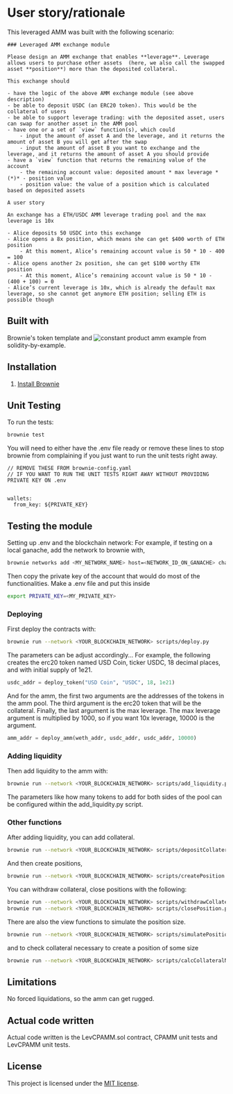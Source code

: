 # User story/rationale
This leveraged AMM was built with the following scenario:
```
### Leveraged AMM exchange module

Please design an AMM exchange that enables **leverage**. Leverage allows users to purchase other assets  (here, we also call the swapped asset **position**) more than the deposited collateral.

This exchange should

- have the logic of the above AMM exchange module (see above description)
- be able to deposit USDC (an ERC20 token). This would be the collateral of users
- be able to support leverage trading: with the deposited asset, users can swap for another asset in the AMM pool
- have one or a set of `view` function(s), which could
    - input the amount of asset A and the leverage, and it returns the amount of asset B you will get after the swap
    - input the amount of asset B you want to exchange and the leverage, and it returns the amount of asset A you should provide
- have a `view` function that returns the remaining value of the account
    - the remaining account value: deposited amount * max leverage *(*)* - position value
    - position value: the value of a position which is calculated based on deposited assets

A user story

An exchange has a ETH/USDC AMM leverage trading pool and the max leverage is 10x

- Alice deposits 50 USDC into this exchange
- Alice opens a 8x position, which means she can get $400 worth of ETH position
    - At this moment, Alice’s remaining account value is 50 * 10 - 400 = 100
- Alice opens another 2x position, she can get $100 worthy ETH position
    - At this moment, Alice’s remaining account value is 50 * 10 - (400 + 100) = 0
- Alice’s current leverage is 10x, which is already the default max leverage, so she cannot get anymore ETH position; selling ETH is possible though
```

## Built with
Brownie's token template and ![constant product amm example](https://solidity-by-example.org/defi/constant-product-amm/) from solidity-by-example.

## Installation

1. [Install Brownie](https://eth-brownie.readthedocs.io/en/stable/install.html)


## Unit Testing

To run the tests:

```bash
brownie test
```
You will need to either have the .env file ready or remove these lines to stop brownie from complaining if you just want to run the unit tests right away.

```
// REMOVE THESE FROM brownie-config.yaml
// IF YOU WANT TO RUN THE UNIT TESTS RIGHT AWAY WITHOUT PROVIDING PRIVATE KEY ON .env


wallets:
  from_key: ${PRIVATE_KEY}
```

## Testing the module

Setting up .env and the blockchain network:
For example, if testing on a local ganache, add the network to brownie with,
```bash
brownie networks add <MY_NETWORK_NAME> host=<NETWORK_ID_ON_GANACHE> chainid=1337
```
Then copy the private key of the account that would do most of the functionalities.
Make a .env file and put this inside
```bash
export PRIVATE_KEY=<MY_PRIVATE_KEY>
```

### Deploying
First deploy the contracts with:

```bash
brownie run --network <YOUR_BLOCKCHAIN_NETWORK> scripts/deploy.py
```
The parameters can be adjust accordingly... For example, the following creates the erc20 token named USD Coin, ticker USDC, 18 decimal places, and with initial supply of 1e21.
```python
usdc_addr = deploy_token("USD Coin", "USDC", 18, 1e21)
```
And for the amm, the first two arguments are the addresses of the tokens in the amm pool.
The third argument is the erc20 token that will be the collateral. Finally, the last argument is
the max leverage. The max leverage argument is multiplied by 1000, so if you want 10x leverage, 10000 is the argument.
```python
amm_addr = deploy_amm(weth_addr, usdc_addr, usdc_addr, 10000)
```

### Adding liquidity
Then add liquidity to the amm with:
```bash
brownie run --network <YOUR_BLOCKCHAIN_NETWORK> scripts/add_liquidity.py
```
The parameters like how many tokens to add for both sides of the pool can be configured within the add_liquidity.py script.

### Other functions
After adding liquidity, you can add collateral.
```bash
brownie run --network <YOUR_BLOCKCHAIN_NETWORK> scripts/depositCollateral.py
```
And then create positions,
```bash
brownie run --network <YOUR_BLOCKCHAIN_NETWORK> scripts/createPosition.py
```
You can withdraw collateral, close positions with the following:

```bash
brownie run --network <YOUR_BLOCKCHAIN_NETWORK> scripts/withdrawCollateral.py
brownie run --network <YOUR_BLOCKCHAIN_NETWORK> scripts/closePosition.py
```

There are also the view functions to simulate the position size.
```bash
brownie run --network <YOUR_BLOCKCHAIN_NETWORK> scripts/simulatePosition.py
```
and to check collateral necessary to create a position of some size
```bash
brownie run --network <YOUR_BLOCKCHAIN_NETWORK> scripts/calcCollateralNeeded.py
```

## Limitations
No forced liquidations, so the amm can get rugged.

## Actual code written
Actual code written is the LevCPAMM.sol contract, CPAMM unit tests and LevCPAMM unit tests.

## License

This project is licensed under the [MIT license](LICENSE).
